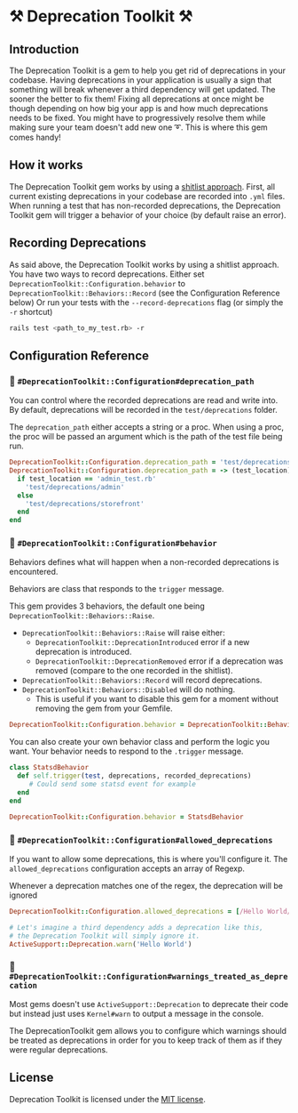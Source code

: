 # ⚒ Deprecation Toolkit ⚒

## Introduction

The Deprecation Toolkit is a gem to help you get rid of deprecations in your codebase.
Having deprecations in your application is usually a sign that something will break whenever a third dependency will get updated. The sooner the better to fix them!
Fixing all deprecations at once might be though depending on how big your app is and how much deprecations needs to be fixed. You might have to progressively resolve them while making sure your team doesn't add new one ➰. This is where this gem comes handy!


## How it works

The Deprecation Toolkit gem works by using a [shitlist approach](https://confreaks.tv/videos/reddotrubyconf2017-shitlist-driven-development-and-other-tricks-for-working-on-large-codebases).
First, all current existing deprecations in your codebase are recorded into `.yml` files. When running a test that has non-recorded deprecations, the Deprecation Toolkit gem will trigger a behavior of your choice (by default raise an error).

## Recording Deprecations

As said above, the Deprecation Toolkit works by using a shitlist approach. You have two ways to record deprecations.
Either set `DeprecationToolkit::Configuration.behavior` to `DeprecationToolkit::Behaviors::Record` (see the Configuration Reference below)
Or run your tests with the `--record-deprecations` flag (or simply the `-r` shortcut)
```sh
rails test <path_to_my_test.rb> -r
```

## Configuration Reference

### 🔨 `#DeprecationToolkit::Configuration#deprecation_path`

You can control where the recorded deprecations are read and write into. By default, deprecations will be recorded in the `test/deprecations` folder.

The `deprecation_path` either accepts a string or a proc. When using a proc, the proc will be passed an argument which is the path of the test file being run.

```ruby
DeprecationToolkit::Configuration.deprecation_path = 'test/deprecations'
DeprecationToolkit::Configuration.deprecation_path = -> (test_location) do
  if test_location == 'admin_test.rb'
    'test/deprecations/admin'
  else
    'test/deprecations/storefront'
  end
end
```

### 🔨 `#DeprecationToolkit::Configuration#behavior`

Behaviors defines what will happen when a non-recorded deprecations is encountered.

Behaviors are class that responds to the `trigger` message.

This gem provides 3 behaviors, the default one being `DeprecationToolkit::Behaviors::Raise`.

* `DeprecationToolkit::Behaviors::Raise` will raise either:
  - `DeprecationToolkit::DeprecationIntroduced` error if a new deprecation is introduced.
  - `DeprecationToolkit::DeprecationRemoved` error if a deprecation was removed (compare to the one recorded in the shitlist).
* `DeprecationToolkit::Behaviors::Record` will record deprecations.
* `DeprecationToolkit::Behaviors::Disabled` will do nothing.
  - This is useful if you want to disable this gem for a moment without removing the gem from your Gemfile.

```ruby
DeprecationToolkit::Configuration.behavior = DeprecationToolkit::Behaviors::Record
```

You can also create your own behavior class and perform the logic you want. Your behavior needs to respond to the `.trigger` message.

```ruby
class StatsdBehavior
  def self.trigger(test, deprecations, recorded_deprecations)
     # Could send some statsd event for example
  end
end

DeprecationToolkit::Configuration.behavior = StatsdBehavior
```

### 🔨 `#DeprecationToolkit::Configuration#allowed_deprecations`

If you want to allow some deprecations, this is where you'll configure it. The `allowed_deprecations` configuration accepts an
array of Regexp.

Whenever a deprecation matches one of the regex, the deprecation will be ignored

```ruby
DeprecationToolkit::Configuration.allowed_deprecations = [/Hello World/]

# Let's imagine a third dependency adds a deprecation like this,
# the Deprecation Toolkit will simply ignore it.
ActiveSupport::Deprecation.warn('Hello World')
```

### 🔨 `#DeprecationToolkit::Configuration#warnings_treated_as_deprecation`

Most gems doesn't use `ActiveSupport::Deprecation` to deprecate their code but instead just uses `Kernel#warn` to output
a message in the console.

The DeprecationToolkit gem allows you to configure which warnings should be treated as deprecations in order for you
to keep track of them as if they were regular deprecations.

## License

Deprecation Toolkit is licensed under the [MIT license](LICENSE.txt).
